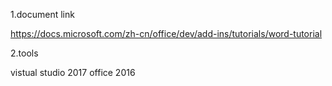 1.document link

https://docs.microsoft.com/zh-cn/office/dev/add-ins/tutorials/word-tutorial

2.tools 
  
  vistual studio 2017
  office 2016

